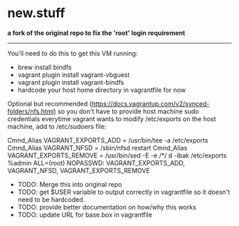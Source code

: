 new.stuff
====

**a fork of the original repo to fix the 'root' login requirement**

----

You'll need to do this to get this VM running:

* brew install bindfs
* vagrant plugin install vagrant-vbguest
* vagrant plugin install vagrant-bindfs
* hardcode your host home directory in vagrantfile for now

Optional but recommended (https://docs.vagrantup.com/v2/synced-folders/nfs.html) so you don't have to provide host machine sudo credentials everytime vagrant wants to modify /etc/exports on the host machine, add to /etc/sudoers file:

Cmnd_Alias VAGRANT_EXPORTS_ADD = /usr/bin/tee -a /etc/exports
Cmnd_Alias VAGRANT_NFSD = /sbin/nfsd restart
Cmnd_Alias VAGRANT_EXPORTS_REMOVE = /usr/bin/sed -E -e /*/ d -ibak /etc/exports
%admin ALL=(root) NOPASSWD: VAGRANT_EXPORTS_ADD, VAGRANT_NFSD, VAGRANT_EXPORTS_REMOVE

* TODO: Merge this into original repo
* TODO: get $USER variable to output correctly in vagrantfile so it doesn't need to be hardcoded.
* TODO: provide better documentation on how/why this works
* TODO: update URL for base.box in vagrantfile